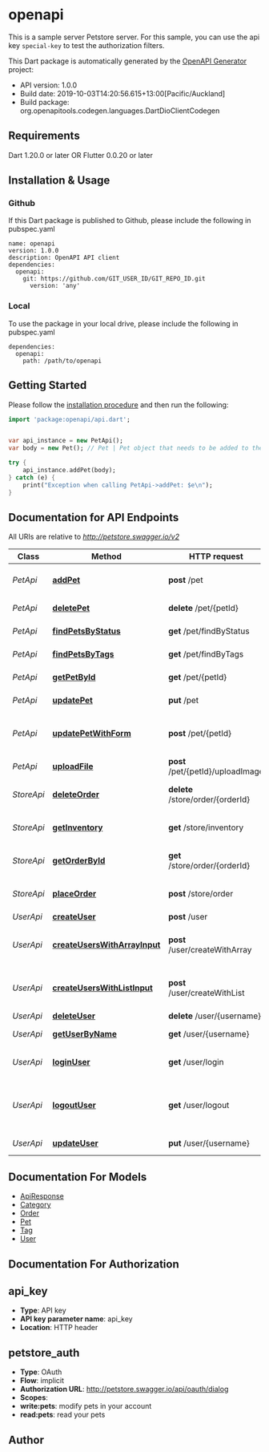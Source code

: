 # openapi
This is a sample server Petstore server. For this sample, you can use the api key `special-key` to test the authorization filters.

This Dart package is automatically generated by the [OpenAPI Generator](https://openapi-generator.tech) project:

- API version: 1.0.0
- Build date: 2019-10-03T14:20:56.615+13:00[Pacific/Auckland]
- Build package: org.openapitools.codegen.languages.DartDioClientCodegen

## Requirements

Dart 1.20.0 or later OR Flutter 0.0.20 or later

## Installation & Usage

### Github
If this Dart package is published to Github, please include the following in pubspec.yaml
```
name: openapi
version: 1.0.0
description: OpenAPI API client
dependencies:
  openapi:
    git: https://github.com/GIT_USER_ID/GIT_REPO_ID.git
      version: 'any'
```

### Local
To use the package in your local drive, please include the following in pubspec.yaml
```
dependencies:
  openapi:
    path: /path/to/openapi
```

## Getting Started

Please follow the [installation procedure](#installation--usage) and then run the following:

```dart
import 'package:openapi/api.dart';


var api_instance = new PetApi();
var body = new Pet(); // Pet | Pet object that needs to be added to the store

try {
    api_instance.addPet(body);
} catch (e) {
    print("Exception when calling PetApi->addPet: $e\n");
}

```

## Documentation for API Endpoints

All URIs are relative to *http://petstore.swagger.io/v2*

Class | Method | HTTP request | Description
------------ | ------------- | ------------- | -------------
*PetApi* | [**addPet**](docs//PetApi.md#addpet) | **post** /pet | Add a new pet to the store
*PetApi* | [**deletePet**](docs//PetApi.md#deletepet) | **delete** /pet/{petId} | Deletes a pet
*PetApi* | [**findPetsByStatus**](docs//PetApi.md#findpetsbystatus) | **get** /pet/findByStatus | Finds Pets by status
*PetApi* | [**findPetsByTags**](docs//PetApi.md#findpetsbytags) | **get** /pet/findByTags | Finds Pets by tags
*PetApi* | [**getPetById**](docs//PetApi.md#getpetbyid) | **get** /pet/{petId} | Find pet by ID
*PetApi* | [**updatePet**](docs//PetApi.md#updatepet) | **put** /pet | Update an existing pet
*PetApi* | [**updatePetWithForm**](docs//PetApi.md#updatepetwithform) | **post** /pet/{petId} | Updates a pet in the store with form data
*PetApi* | [**uploadFile**](docs//PetApi.md#uploadfile) | **post** /pet/{petId}/uploadImage | uploads an image
*StoreApi* | [**deleteOrder**](docs//StoreApi.md#deleteorder) | **delete** /store/order/{orderId} | Delete purchase order by ID
*StoreApi* | [**getInventory**](docs//StoreApi.md#getinventory) | **get** /store/inventory | Returns pet inventories by status
*StoreApi* | [**getOrderById**](docs//StoreApi.md#getorderbyid) | **get** /store/order/{orderId} | Find purchase order by ID
*StoreApi* | [**placeOrder**](docs//StoreApi.md#placeorder) | **post** /store/order | Place an order for a pet
*UserApi* | [**createUser**](docs//UserApi.md#createuser) | **post** /user | Create user
*UserApi* | [**createUsersWithArrayInput**](docs//UserApi.md#createuserswitharrayinput) | **post** /user/createWithArray | Creates list of users with given input array
*UserApi* | [**createUsersWithListInput**](docs//UserApi.md#createuserswithlistinput) | **post** /user/createWithList | Creates list of users with given input array
*UserApi* | [**deleteUser**](docs//UserApi.md#deleteuser) | **delete** /user/{username} | Delete user
*UserApi* | [**getUserByName**](docs//UserApi.md#getuserbyname) | **get** /user/{username} | Get user by user name
*UserApi* | [**loginUser**](docs//UserApi.md#loginuser) | **get** /user/login | Logs user into the system
*UserApi* | [**logoutUser**](docs//UserApi.md#logoutuser) | **get** /user/logout | Logs out current logged in user session
*UserApi* | [**updateUser**](docs//UserApi.md#updateuser) | **put** /user/{username} | Updated user


## Documentation For Models

 - [ApiResponse](docs//ApiResponse.md)
 - [Category](docs//Category.md)
 - [Order](docs//Order.md)
 - [Pet](docs//Pet.md)
 - [Tag](docs//Tag.md)
 - [User](docs//User.md)


## Documentation For Authorization


## api_key

- **Type**: API key
- **API key parameter name**: api_key
- **Location**: HTTP header

## petstore_auth

- **Type**: OAuth
- **Flow**: implicit
- **Authorization URL**: http://petstore.swagger.io/api/oauth/dialog
- **Scopes**: 
 - **write:pets**: modify pets in your account
 - **read:pets**: read your pets


## Author




